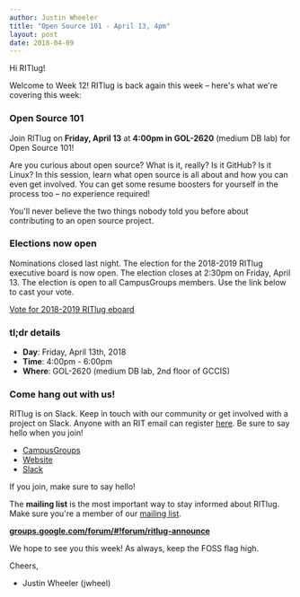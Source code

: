 ```yaml
---
author: Justin Wheeler
title: "Open Source 101 - April 13, 4pm"
layout: post
date: 2018-04-09
---
```


Hi RITlug!

Welcome to Week 12! RITlug is back again this week – here's what we're covering
this week:


### Open Source 101

Join RITlug on **Friday, April 13** at **4:00pm in GOL-2620** (medium DB lab)
for Open Source 101!

Are you curious about open source? What is it, really? Is it GitHub? Is it
Linux? In this session, learn what open source is all about and how you can even
get involved. You can get some resume boosters for yourself in the process too –
no experience required!

You'll never believe the two things nobody told you before about contributing to
an open source project.


### Elections now open

Nominations closed last night. The election for the 2018-2019 RITlug executive
board is now open. The election closes at 2:30pm on Friday, April 13. The
election is open to all CampusGroups members. Use the link below to cast your
vote.

[Vote for 2018-2019 RITlug eboard](http://cglink.me/s11535 "Vote for 2018-2019
RITlug eboard")


### tl;dr details

* **Day**: Friday, April 13th, 2018
* **Time**: 4:00pm - 6:00pm
* **Where**: GOL-2620 (medium DB lab, 2nd floor of GCCIS)


### Come hang out with us!

RITlug is on Slack. Keep in touch with our community or get involved with a
project on Slack. Anyone with an RIT email can register
[here](https://rit-lug.slack.com/signup "Join the RITlug Slack"). Be sure to say
hello when you join!

* [CampusGroups](https://campusgroups.rit.edu/student_community?club_id=16071 "
RITlug on CampusGroups")
* [Website](http://ritlug.com "RIT Linux Users Group website")
* [Slack](https://rit-lug.slack.com/signup "Join the RITlug Slack")

If you join, make sure to say hello!

The **mailing list** is the most important way to stay informed about RITlug.
Make sure you're a member of our [mailing
list]({{site.social.mailinglist}} "RITlug mailing
list - Google Groups").

**[groups.google.com/forum/#!forum/ritlug-announce]({{site.social.mailinglist}} "RITlug mailing list - Google Groups")**

We hope to see you this week! As always, keep the FOSS flag high.

Cheers,
- Justin Wheeler (jwheel)

